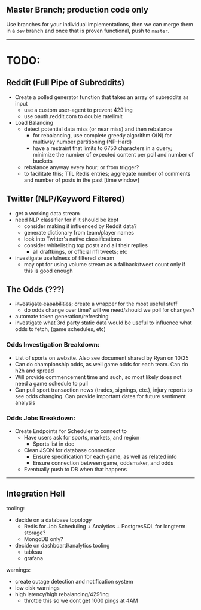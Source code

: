 Master Branch; production code only
---
Use branches for your individual implementations, then we can merge them in a `dev` branch and once that is proven functional, push to `master`.

----
# TODO:

## Reddit (Full Pipe of Subreddits)
- Create a polled generator function that takes an array of subreddits as input
  - use a custom user-agent to prevent 429'ing
  - use oauth.reddit.com to double ratelimit
- Load Balancing
  - detect potential data miss (or near miss) and then rebalance
    -  for rebalancing, use complete greedy algorithm O(N) for multiway number partitioning (NP-Hard)
    - have a restraint that limits to 6750 characters in a query; minimize the number of expected content per poll and number of buckets
  - rebalance anyway every hour; or from trigger?
  - to facilitate this; TTL Redis entries; aggregate number of comments and number of posts in the past [time window]

## Twitter (NLP/Keyword Filtered)
- get a working data stream
- need NLP classifier for if it should be kept
  - consider making it influenced by Reddit data?
  - generate dictionary from team/player names
  - look into Twitter's native classifications
  - consider whitelisting top posts and all their replies
    - all draftkings, or official nfl tweets; etc
- investigate usefulness of filtered stream
  - may opt for using volume stream as a fallback/tweet count only if this is good enough

## The Odds (???)
- ~~investigate capabilities~~; create a wrapper for the most useful stuff
  - do odds change over time? will we need/should we poll for changes?
- automate token generation/refreshing
- investigate what 3rd party static data would be useful to influence what odds to fetch, (game schedules, etc)

### Odds Investigation Breakdown:
 - List of sports on website. Also see document shared by Ryan on 10/25
 - Can do championship odds, as well game odds for each team. Can do h2h and spread
 - Will provide commencement time and such, so most likely does not need a game schedule to pull
 - Can pull sport transaction news (trades, signings, etc.), injury reports to see odds changing. Can provide important dates for future sentiment analysis

### Odds Jobs Breakdown:
  - Create Endpoints for Scheduler to connect to
    - Have users ask for sports, markets, and region
      - Sports list in doc
    - Clean JSON for database connection
      - Ensure specification for each game, as well as related info
      - Ensure connection between game, oddsmaker, and odds
     - Eventually push to DB when that happens
     
---

## Integration Hell

tooling:
- decide on a database topology
  - Redis for Job Scheduling + Analytics + PostgresSQL for longterm storage?
  - MongoDB only?
- decide on dashboard/analytics tooling
  - tableau
  - grafana

warnings:
- create outage detection and notification system
- low disk warnings
- high latency/high rebalancing/429'ing
  - throttle this so we dont get 1000 pings at 4AM





